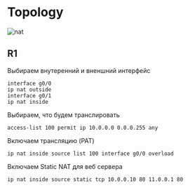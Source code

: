 # Topology
![nat](https://user-images.githubusercontent.com/62337797/132469540-ad0e9e0d-8165-4563-8c61-0485f797062b.png)

## R1
Выбираем внутеренний и вненшний интерфейс
    
    interface g0/0
    ip nat outside
    interface g0/1
    ip nat inside

Выбираем, что будем транслировать

    access-list 100 permit ip 10.0.0.0 0.0.0.255 any

Включаем трансляцию (PAT)
    
    ip nat inside source list 100 interface g0/0 overload

Включаем Static NAT для веб сервера 

    ip nat inside source static tcp 10.0.0.10 80 11.0.0.1 80

